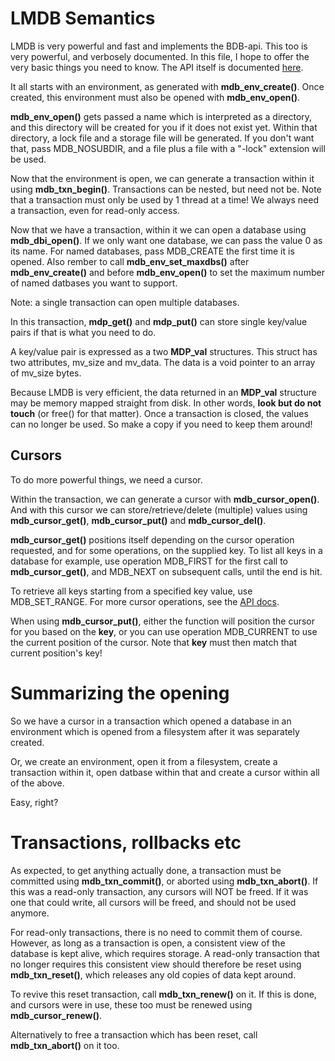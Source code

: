 # LMDB Semantics
LMDB is very powerful and fast and implements the BDB-api. This too is very
powerful, and verbosely documented. In this file, I hope to offer the very
basic things you need to know. The API itself is documented 
[here](http://symas.com/mdb/doc/group__mdb.html#details).

It all starts with an environment, as generated with **mdb\_env\_create()**.
Once created, this environment must also be opened with **mdb\_env\_open()**.

**mdb\_env\_open()** gets passed a name which is interpreted as a directory, and
this directory will be created for you if it does not exist yet. Within that
directory, a lock file and a storage file will be generated. If you don't
want that, pass MDB\_NOSUBDIR, and a file plus a file with a "-lock"
extension will be used. 

Now that the environment is open, we can generate a transaction within it
using **mdb\_txn\_begin()**.  Transactions can be nested, but need not be. 
Note that a transaction must only be used by 1 thread at a time!  We always
need a transaction, even for read-only access.

Now that we have a transaction, within it we can open a database using
**mdb\_dbi\_open()**. If we only want one database, we can pass the value 0
as its name.  For named databases, pass MDB\_CREATE the first time it is
opened.  Also rember to call **mdb\_env\_set\_maxdbs()** after
**mdb\_env\_create()** and before **mdb\_env\_open()** to set the maximum
number of named datbases you want to support.

Note: a single transaction can open multiple databases.

In this transaction, **mdp\_get()** and **mdp\_put()** can store single key/value pairs
if that is what you need to do. 

A key/value pair is expressed as a two **MDP\_val** structures. This struct
has two attributes, mv\_size and mv\_data. The data is a void pointer to an
array of mv\_size bytes. 

Because LMDB is very efficient, the data returned in an **MDP\_val** structure
may be memory mapped straight from disk. In other words, **look but do not
touch** (or free() for that matter). Once a transaction is closed, the
values can no longer be used. So make a copy if you need to keep them
around!

## Cursors
To do more powerful things, we need a cursor.

Within the transaction, we can generate a cursor with **mdb\_cursor\_open()**.  And
with this cursor we can store/retrieve/delete (multiple) values using
**mdb\_cursor\_get()**, **mdb\_cursor\_put()** and **mdb\_cursor\_del()**.

**mdb\_cursor\_get()** positions itself depending on the cursor operation
requested, and for some operations, on the supplied key. To list all keys in
a database for example, use operation MDB\_FIRST for the first call to
**mdb\_cursor\_get()**, and MDB\_NEXT on subsequent calls, until the end is
hit. 

To retrieve all keys starting from a specified key value, use
MDB\_SET\_RANGE.  For more cursor operations, see the [API
docs](http://symas.com/mdb/doc/group__mdb.html).

When using **mdb\_cursor\_put()**, either the function will position the
cursor for you based on the **key**, or you can use operation MDB\_CURRENT 
to use the current position of the cursor. Note that **key** must then match
that current position's key!

# Summarizing the opening

So we have a cursor in a transaction which opened a database in an
environment which is opened from a filesystem after it was separately created.

Or, we create an environment, open it from a filesystem, create a
transaction within it, open datbase within that and create a cursor within
all of the above.

Easy, right? 

# Transactions, rollbacks etc
As expected, to get anything actually done, a transaction must be committed
using **mdb\_txn\_commit()**, or aborted using **mdb\_txn\_abort()**.  If
this was a read-only transaction, any cursors will NOT be freed.  If it was
one that could write, all cursors will be freed, and should not be used
anymore.

For read-only transactions, there is no need to commit them of course.
However, as long as a transaction is open, a consistent view of the database
is kept alive, which requires storage. A read-only transaction that no
longer requires this consistent view should therefore be reset using
**mdb\_txn\_reset()**, which releases any old copies of data kept around.

To revive this reset transaction, call **mdb\_txn\_renew()** on it.
If this is done, and cursors were in use, these too must be renewed using
**mdb\_cursor\_renew()**.

Alternatively to free a transaction which has been reset, call
**mdb\_txn\_abort()** on it too.

